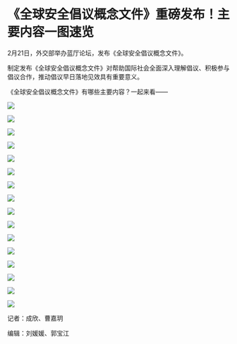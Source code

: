 # 《全球安全倡议概念文件》重磅发布！主要内容一图速览

2月21日，外交部举办蓝厅论坛，发布《全球安全倡议概念文件》。

制定发布《全球安全倡议概念文件》对帮助国际社会全面深入理解倡议、积极参与倡议合作，推动倡议早日落地见效具有重要意义。

《全球安全倡议概念文件》有哪些主要内容？一起来看——

![](https://inews.gtimg.com/newsapp_bt/0/15678643428/1000)

![](https://inews.gtimg.com/newsapp_bt/0/15678643436/1000)

![](https://inews.gtimg.com/newsapp_bt/0/15678643448/1000)

![](https://inews.gtimg.com/newsapp_bt/0/15678643454/1000)

![](https://inews.gtimg.com/newsapp_bt/0/15678643458/1000)

![](https://inews.gtimg.com/newsapp_bt/0/15678643463/1000)

![](https://inews.gtimg.com/newsapp_bt/0/15678643467/1000)

![](https://inews.gtimg.com/newsapp_bt/0/15678643471/1000)

![](https://inews.gtimg.com/newsapp_bt/0/15678643473/1000)

![](https://inews.gtimg.com/newsapp_bt/0/15678643479/1000)

![](https://inews.gtimg.com/newsapp_bt/0/15678643485/1000)

![](https://inews.gtimg.com/newsapp_bt/0/15678643488/1000)

![](https://inews.gtimg.com/newsapp_bt/0/15678643493/1000)

![](https://inews.gtimg.com/newsapp_bt/0/15678643497/1000)

![](https://inews.gtimg.com/newsapp_bt/0/15678643502/1000)

![](https://inews.gtimg.com/newsapp_bt/0/15678634701/1000)

记者：成欣、曹嘉玥

编辑：刘媛媛、郭宝江

